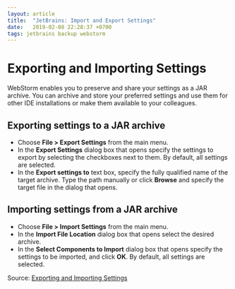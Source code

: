 ```yaml
---
layout: article
title:  "JetBrains: Import and Export Settings"
date:   2019-02-08 22:28:37 +0700
tags: jetbrains backup webstorm
---
```


# Exporting and Importing Settings

WebStorm enables you to preserve and share your settings as a JAR archive. You can archive and store your preferred settings and use them for other IDE installations or make them available to your colleagues.

## Exporting settings to a JAR archive

- Choose **File > Export Settings** from the main menu.
- In the **Export Settings** dialog box that opens specify the settings to export by selecting the checkboxes next to them. By default, all settings are selected.
- In the **Export settings to** text box, specify the fully qualified name of the target archive. Type the path manually or click **Browse** and specify the target file in the dialog that opens.

## Importing settings from a JAR archive

- Choose **File > Import Settings** from the main menu.
- In the **Import File Location** dialog box that opens select the desired archive.
- In the **Select Components to Import** dialog box that opens specify the settings to be imported, and click **OK**. By default, all settings are selected.

Source: [Exporting and Importing Settings](https://www.jetbrains.com/help/webstorm/exporting-and-importing-settings.html)
